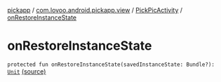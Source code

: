 [pickapp](../../index.md) / [com.lovoo.android.pickapp.view](../index.md) / [PickPicActivity](index.md) / [onRestoreInstanceState](./on-restore-instance-state.md)

# onRestoreInstanceState

`protected fun onRestoreInstanceState(savedInstanceState: Bundle?): `[`Unit`](https://kotlinlang.org/api/latest/jvm/stdlib/kotlin/-unit/index.html) [(source)](https://github.com/lovoo/android-pickpic/blob/master/pickapp/src/main/kotlin/com/lovoo/android/pickapp/view/PickPicActivity.kt#L121)